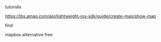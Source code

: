 tutorials



https://lbs.amap.com/api/lightweight-ios-sdk/guide/create-map/show-map



find

mapbox alternative free
